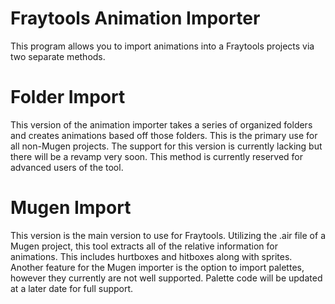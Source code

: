 # Fraytools Animation Importer
This program allows you to import animations into a Fraytools projects via two separate methods.
# Folder Import
This version of the animation importer takes a series of organized folders and creates animations based off those folders. This is the primary use for all non-Mugen projects. The support for this version is currently lacking but there will be a revamp very soon. This method is currently reserved for advanced users of the tool.
# Mugen Import
This version is the main version to use for Fraytools. Utilizing the .air file of a Mugen project, this tool extracts all of the relative information for animations. This includes hurtboxes and hitboxes along with sprites. Another feature for the Mugen importer is the option to import palettes, however they currently are not well supported. Palette code will be updated at a later date for full support.

